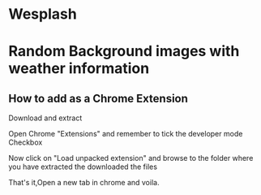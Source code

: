 # Wesplash
<h1>Random Background images with weather information</h1>
<h2>How to add as a Chrome Extension</h2>
<p>Download and extract</p>
<p>Open Chrome "Extensions" and remember to tick the developer mode Checkbox</p>
<p>Now click on "Load unpacked extension" and browse to the folder where you have extracted the downloaded the files</p>
<p>That's it,Open a new tab in chrome and voila.</p>

